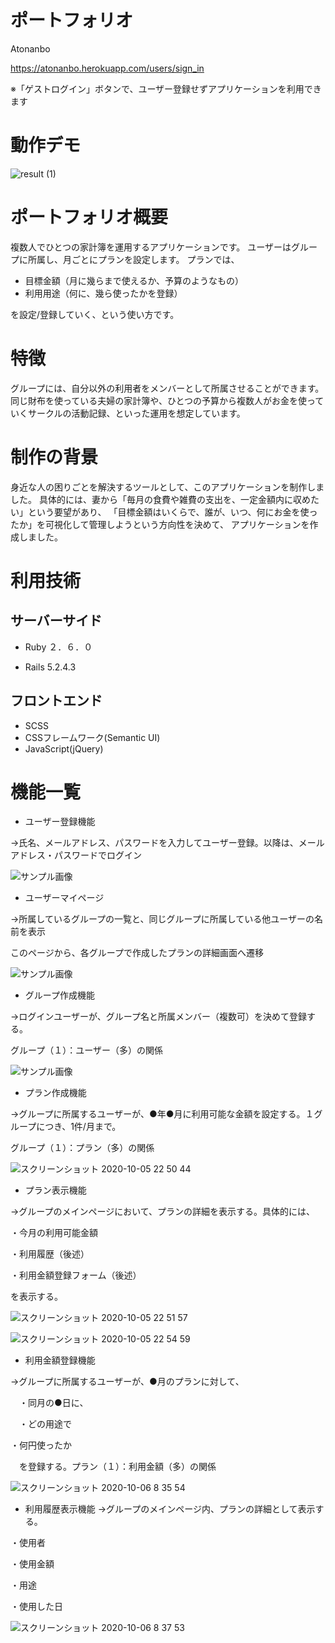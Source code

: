 # ポートフォリオ
Atonanbo

https://atonanbo.herokuapp.com/users/sign_in

※「ゲストログイン」ボタンで、ユーザー登録せずアプリケーションを利用できます

# 動作デモ

![result (1)](https://user-images.githubusercontent.com/41667847/95216297-db8d8400-082c-11eb-9539-c8fbf2191173.gif)


# ポートフォリオ概要

複数人でひとつの家計簿を運用するアプリケーションです。
ユーザーはグループに所属し、月ごとにプランを設定します。
プランでは、
- 目標金額（月に幾らまで使えるか、予算のようなもの）
- 利用用途（何に、幾ら使ったかを登録）

を設定/登録していく、という使い方です。

# 特徴
グループには、自分以外の利用者をメンバーとして所属させることができます。
同じ財布を使っている夫婦の家計簿や、ひとつの予算から複数人がお金を使っていくサークルの活動記録、といった運用を想定しています。


# 制作の背景
身近な人の困りごとを解決するツールとして、このアプリケーションを制作しました。
具体的には、妻から「毎月の食費や雑費の支出を、一定金額内に収めたい」という要望があり、
「目標金額はいくらで、誰が、いつ、何にお金を使ったか」を可視化して管理しようという方向性を決めて、
アプリケーションを作成しました。

# 利用技術
## サーバーサイド
* Ruby ２．６．０

* Rails 5.2.4.3

## フロントエンド
* SCSS
* CSSフレームワーク(Semantic UI)
* JavaScript(jQuery)

# 機能一覧
* ユーザー登録機能

→氏名、メールアドレス、パスワードを入力してユーザー登録。以降は、メールアドレス・パスワードでログイン

![サンプル画像](https://user-images.githubusercontent.com/41667847/95087264-6eaab900-075c-11eb-9160-b70e29f4d28d.jpg)


* ユーザーマイページ

→所属しているグループの一覧と、同じグループに所属している他ユーザーの名前を表示

このページから、各グループで作成したプランの詳細画面へ遷移

![サンプル画像](https://user-images.githubusercontent.com/41667847/95087775-12946480-075d-11eb-9554-81f31c26b90f.jpg)



* グループ作成機能

→ログインユーザーが、グループ名と所属メンバー（複数可）を決めて登録する。

 グループ（１）：ユーザー（多）の関係
 
 ![サンプル画像](https://user-images.githubusercontent.com/41667847/94979361-22455a80-055d-11eb-9f4c-d1c5f706c431.jpg)

 
* プラン作成機能

→グループに所属するユーザーが、●年●月に利用可能な金額を設定する。１グループにつき、1件/月まで。

 グループ（１）：プラン（多）の関係
 
 ![スクリーンショット 2020-10-05 22 50 44](https://user-images.githubusercontent.com/41667847/95087935-45d6f380-075d-11eb-8033-915d5fbbc845.jpg)

 
* プラン表示機能

→グループのメインページにおいて、プランの詳細を表示する。具体的には、

 ・今月の利用可能金額
 
 ・利用履歴（後述）
 
 ・利用金額登録フォーム（後述）
 
 を表示する。
 
 ![スクリーンショット 2020-10-05 22 51 57](https://user-images.githubusercontent.com/41667847/95088367-d1508480-075d-11eb-994d-9e198aca11c1.jpg)

![スクリーンショット 2020-10-05 22 54 59](https://user-images.githubusercontent.com/41667847/95088596-1bd20100-075e-11eb-91c8-c74a83be1ca0.jpg)


* 利用金額登録機能

→グループに所属するユーザーが、●月のプランに対して、

　・同月の●日に、
 
　・どの用途で
 
  ・何円使ったか

　を登録する。プラン（１）：利用金額（多）の関係
 
 ![スクリーンショット 2020-10-06 8 35 54](https://user-images.githubusercontent.com/41667847/95142587-fcaf8f80-07ae-11eb-8f04-7f7e341de1fa.jpg)

 
* 利用履歴表示機能
→グループのメインページ内、プランの詳細として表示する。

 ・使用者
 
 ・使用金額
 
 ・用途
 
 ・使用した日

![スクリーンショット 2020-10-06 8 37 53](https://user-images.githubusercontent.com/41667847/95142700-413b2b00-07af-11eb-99c8-70425cc221a0.jpg)
